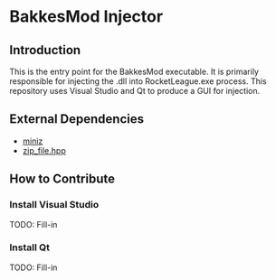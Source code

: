 # BakkesMod Injector

## Introduction
This is the entry point for the BakkesMod executable. It is primarily responsible for injecting the .dll into RocketLeague.exe process. This repository uses Visual Studio and Qt to produce a GUI for injection.

## External Dependencies
* [miniz](https://github.com/richgel999/miniz)
* [zip_file.hpp](https://github.com/tfussell/miniz-cpp)

## How to Contribute
### Install Visual Studio
TODO: Fill-in 
### Install Qt
TODO: Fill-in 